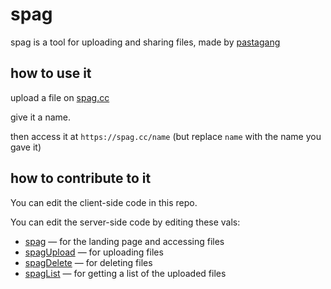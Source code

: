 # spag

spag is a tool for uploading and sharing files, made by [pastagang](https://pastagang.cc)

## how to use it

upload a file on [spag.cc](https://spag.cc)

give it a name.

then access it at `https://spag.cc/name` (but replace `name` with the name you gave it)

## how to contribute to it

You can edit the client-side code in this repo.

You can edit the server-side code by editing these vals:

- [spag](https://www.val.town/v/todepond/spag) — for the landing page and accessing files
- [spagUpload](https://www.val.town/v/todepond/spagUpload) — for uploading files
- [spagDelete](https://www.val.town/v/todepond/spagDelete) — for deleting files
- [spagList](https://www.val.town/v/todepond/spagList) — for getting a list of the uploaded files

